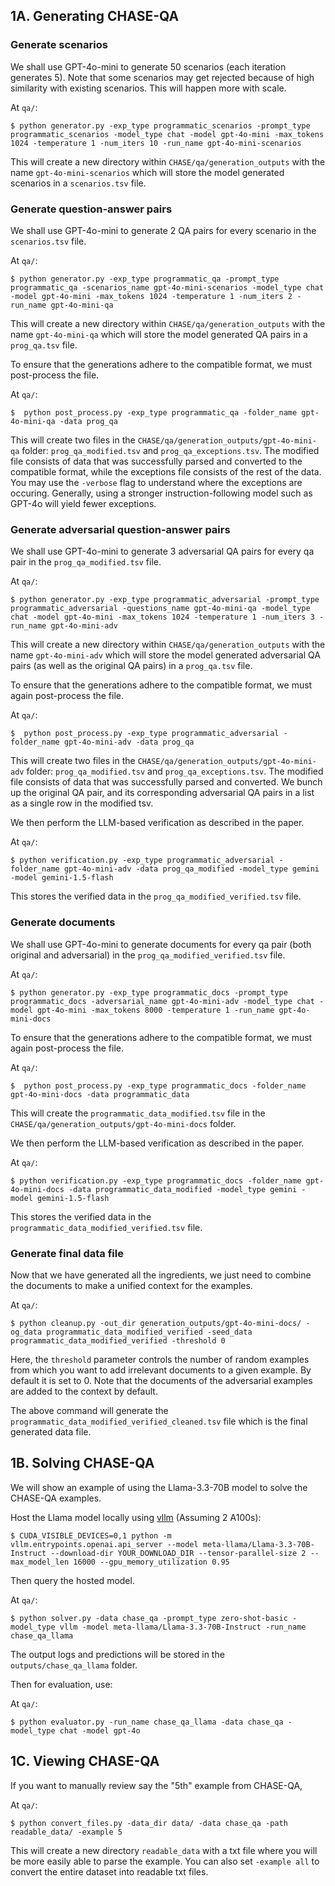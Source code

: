 ## 1A. Generating CHASE-QA

### Generate scenarios

We shall use GPT-4o-mini to generate 50 scenarios (each iteration generates 5). Note that some scenarios may get rejected because of high similarity with existing scenarios. This will happen more with scale.

At `qa/`:
```shell
$ python generator.py -exp_type programmatic_scenarios -prompt_type programmatic_scenarios -model_type chat -model gpt-4o-mini -max_tokens 1024 -temperature 1 -num_iters 10 -run_name gpt-4o-mini-scenarios
```

This will create a new directory within `CHASE/qa/generation_outputs` with the name `gpt-4o-mini-scenarios` which will store the model generated scenarios in a `scenarios.tsv` file.

### Generate question-answer pairs

We shall use GPT-4o-mini to generate 2 QA pairs for every scenario in the `scenarios.tsv` file.

At `qa/`:
```shell
$ python generator.py -exp_type programmatic_qa -prompt_type programmatic_qa -scenarios_name gpt-4o-mini-scenarios -model_type chat -model gpt-4o-mini -max_tokens 1024 -temperature 1 -num_iters 2 -run_name gpt-4o-mini-qa
```

This will create a new directory within `CHASE/qa/generation_outputs` with the name `gpt-4o-mini-qa` which will store the model generated QA pairs in a `prog_qa.tsv` file.

To ensure that the generations adhere to the compatible format, we must post-process the file.

At `qa/`:
```shell
$  python post_process.py -exp_type programmatic_qa -folder_name gpt-4o-mini-qa -data prog_qa
```

This will create two files in the `CHASE/qa/generation_outputs/gpt-4o-mini-qa` folder: `prog_qa_modified.tsv` and `prog_qa_exceptions.tsv`. The modified file consists of data that was successfully parsed and converted to the compatible format, while the exceptions file consists of the rest of the data. You may use the `-verbose` flag to understand where the exceptions are occuring. Generally, using a stronger instruction-following model such as GPT-4o will yield fewer exceptions.

### Generate adversarial question-answer pairs

We shall use GPT-4o-mini to generate 3 adversarial QA pairs for every qa pair in the `prog_qa_modified.tsv` file.

At `qa/`:
```shell
$ python generator.py -exp_type programmatic_adversarial -prompt_type programmatic_adversarial -questions_name gpt-4o-mini-qa -model_type chat -model gpt-4o-mini -max_tokens 1024 -temperature 1 -num_iters 3 -run_name gpt-4o-mini-adv
```

This will create a new directory within `CHASE/qa/generation_outputs` with the name `gpt-4o-mini-adv` which will store the model generated adversarial QA pairs (as well as the original QA pairs) in a `prog_qa.tsv` file.

To ensure that the generations adhere to the compatible format, we must again post-process the file.

At `qa/`:
```shell
$  python post_process.py -exp_type programmatic_adversarial -folder_name gpt-4o-mini-adv -data prog_qa
```

This will create two files in the `CHASE/qa/generation_outputs/gpt-4o-mini-adv` folder: `prog_qa_modified.tsv` and `prog_qa_exceptions.tsv`. The modified file consists of data that was successfully parsed and converted. We bunch up the original QA pair, and its corresponding adversarial QA pairs in a list as a single row in the modified tsv.

We then perform the LLM-based verification as described in the paper.

At `qa/`:
```shell
$ python verification.py -exp_type programmatic_adversarial -folder_name gpt-4o-mini-adv -data prog_qa_modified -model_type gemini -model gemini-1.5-flash
```

This stores the verified data in the `prog_qa_modified_verified.tsv` file.

### Generate documents

We shall use GPT-4o-mini to generate documents for every qa pair (both original and adversarial) in the `prog_qa_modified_verified.tsv` file.

At `qa/`:
```shell
$ python generator.py -exp_type programmatic_docs -prompt_type programmatic_docs -adversarial_name gpt-4o-mini-adv -model_type chat -model gpt-4o-mini -max_tokens 8000 -temperature 1 -run_name gpt-4o-mini-docs
```

To ensure that the generations adhere to the compatible format, we must again post-process the file.

At `qa/`:
```shell
$  python post_process.py -exp_type programmatic_docs -folder_name gpt-4o-mini-docs -data programmatic_data
```

This will create the `programmatic_data_modified.tsv` file in the `CHASE/qa/generation_outputs/gpt-4o-mini-docs` folder.

We then perform the LLM-based verification as described in the paper.

At `qa/`:
```shell
$ python verification.py -exp_type programmatic_docs -folder_name gpt-4o-mini-docs -data programmatic_data_modified -model_type gemini -model gemini-1.5-flash
```

This stores the verified data in the `programmatic_data_modified_verified.tsv` file.

### Generate final data file

Now that we have generated all the ingredients, we just need to combine the documents to make a unified context for the examples.

At `qa/`:
```shell
$ python cleanup.py -out_dir generation_outputs/gpt-4o-mini-docs/ -og_data programmatic_data_modified_verified -seed_data programmatic_data_modified_verified -threshold 0
```

Here, the `threshold` parameter controls the number of random examples from which you want to add irrelevant documents to a given example. By default it is set to 0. Note that the documents of the adversarial examples are added to the context by default.

The above command will generate the `programmatic_data_modified_verified_cleaned.tsv` file which is the final generated data file.


## 1B. Solving CHASE-QA

We will show an example of using the Llama-3.3-70B model to solve the CHASE-QA examples.

Host the Llama model locally using [vllm](https://github.com/vllm-project/vllm) (Assuming 2 A100s):

```shell
$ CUDA_VISIBLE_DEVICES=0,1 python -m vllm.entrypoints.openai.api_server --model meta-llama/Llama-3.3-70B-Instruct --download-dir YOUR_DOWNLOAD_DIR --tensor-parallel-size 2 --max_model_len 16000 --gpu_memory_utilization 0.95
```

Then query the hosted model.

At `qa/`:
```shell
$ python solver.py -data chase_qa -prompt_type zero-shot-basic -model_type vllm -model meta-llama/Llama-3.3-70B-Instruct -run_name chase_qa_llama
```

The output logs and predictions will be stored in the `outputs/chase_qa_llama` folder.

Then for evaluation, use:

At `qa/`:
```shell
$ python evaluator.py -run_name chase_qa_llama -data chase_qa -model_type chat -model gpt-4o
```

## 1C. Viewing CHASE-QA

If you want to manually review say the "5th" example from CHASE-QA,

At `qa/`:
```shell
$ python convert_files.py -data_dir data/ -data chase_qa -path readable_data/ -example 5
```

This will create a new directory `readable_data` with a txt file where you will be more easily able to parse the example. You can also set `-example all` to convert the entire dataset into readable txt files.
